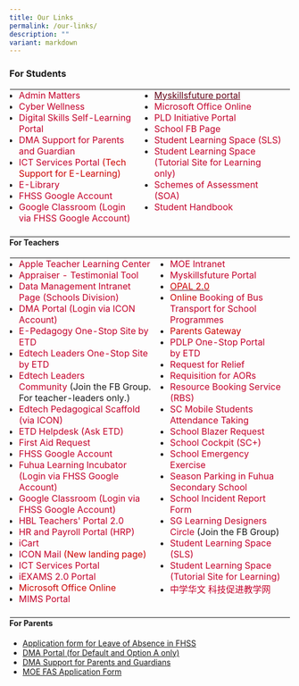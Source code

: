 ```yaml
---
title: Our Links
permalink: /our-links/
description: ""
variant: markdown
---
```

### For Students






<table class="ives_tab_kosong ive_eobj_left" style="margin: 0px 10px 0px 0px; outline: 0px; padding: 0px; border-collapse: collapse; float: left; border: 1px solid transparent; table-layout: fixed;"><tbody style="margin: 0px; outline: 0px; padding: 0px;"><tr style="margin: 0px; outline: 0px; padding: 0px;"><td style="margin: 0px; outline: 0px; padding: 0px 15px 15px 0px; vertical-align: top;"><ul style="margin: 0px 0px 0.5em 1em; outline: 0px; padding: 0px;"><li style="margin: 0px; outline: 0px; padding: 0px;"><a href="https://fuhuasec-moe-edu-sg-admin.cwp.sg/our-links/admin-matters" target="_blank" style="margin: 0px; outline: 0px; padding: 0px; color: rgb(196, 0, 42); text-decoration: none;">Admin Matters</a></li><li style="margin: 0px; outline: 0px; padding: 0px;"><a href="https://www.facebook.com/cyberfuhua" target="_blank" style="margin: 0px; outline: 0px; padding: 0px; color: rgb(196, 0, 42); text-decoration: none;">Cyber Wellness</a><br style="margin: 0px; outline: 0px; padding: 0px;"></li><li style="margin: 0px; outline: 0px; padding: 0px;"><a href="https://go.gov.sg/student-self-learn" target="_blank" style="margin: 0px; outline: 0px; padding: 0px; color: rgb(196, 0, 42); text-decoration: none;">Digital Skills Self-Learning Portal</a></li><li style="margin: 0px; outline: 0px; padding: 0px;"><a href="https://sites.google.com/moe.edu.sg/ndlp-pld-portal/dma-and-cyber-wellness" target="_blank" style="margin: 0px; outline: 0px; padding: 0px; color: rgb(196, 0, 42); text-decoration: none;">DMA Support for Parents and Guardian</a></li><li style="margin: 0px; outline: 0px; padding: 0px;"><a href="https://sites.google.com/fhss.edu.sg/fhss-ict-service-portal/for-students-only-technical-support-for-e-learning" target="_blank" style="margin: 0px; outline: 0px; padding: 0px; color: rgb(196, 0, 42); text-decoration: none;">ICT Services Portal</a><span style="margin: 0px; outline: 0px; padding: 0px; color: rgb(204, 0, 0);">&nbsp;(Tech Support for E-Learning)</span><br style="margin: 0px; outline: 0px; padding: 0px;"></li><li style="margin: 0px; outline: 0px; padding: 0px;"><a href="https://schoolibrary.moe.edu.sg/fuhuasec" target="_blank" style="margin: 0px; outline: 0px; padding: 0px; color: rgb(196, 0, 42); text-decoration: none;">E-Library</a><br style="margin: 0px; outline: 0px; padding: 0px;"></li><li style="margin: 0px; outline: 0px; padding: 0px;"><a href="https://mail.google.com/" target="_blank" style="margin: 0px; outline: 0px; padding: 0px; color: rgb(196, 0, 42); text-decoration: none;">FHSS Google Account</a></li><li style="margin: 0px; outline: 0px; padding: 0px;"><a href="https://classroom.google.com/" target="_blank" style="margin: 0px; outline: 0px; padding: 0px; color: rgb(196, 0, 42); text-decoration: none;">Google Classroom (Login via FHSS Google Account)</a>&nbsp;</li></ul></td><td style="margin: 0px; outline: 0px; padding: 0px 15px 15px 0px; vertical-align: top;"><ul style="margin: 0px 0px 0.5em 1em; outline: 0px; padding: 0px;"><li style="margin: 0px; outline: 0px; padding: 0px;"><a href="http://www.myskillsfuture.gov.sg/content/student/en/secondary.html" target="_blank" style="margin: 0px; outline: 0px; padding: 0px; color: rgb(98, 0, 21); text-decoration: underline;">Myskillsfuture portal</a></li><li style="margin: 0px; outline: 0px; padding: 0px;"><a href="https://login.microsoftonline.com/" target="_blank" style="margin: 0px; outline: 0px; padding: 0px; color: rgb(196, 0, 42); text-decoration: none;">Microsoft Office Online</a><br style="margin: 0px; outline: 0px; padding: 0px;"></li><li style="margin: 0px; outline: 0px; padding: 0px;"><a href="https://go.gov.sg/fhsspld" target="_blank" style="margin: 0px; outline: 0px; padding: 0px; color: rgb(196, 0, 42); text-decoration: none;">PLD Initiative Portal</a><br style="margin: 0px; outline: 0px; padding: 0px;"></li><li style="margin: 0px; outline: 0px; padding: 0px;"><a href="https://www.facebook.com/fuhuasec" target="_blank" style="margin: 0px; outline: 0px; padding: 0px; color: rgb(196, 0, 42); text-decoration: none;">School FB Page</a></li><li style="margin: 0px; outline: 0px; padding: 0px;"><a href="https://learning.moe.edu.sg/" target="_blank" style="margin: 0px; outline: 0px; padding: 0px; color: rgb(196, 0, 42); text-decoration: none;">Student Learning Space (SLS)</a></li><li style="margin: 0px; outline: 0px; padding: 0px;"><a href="https://www.learning.moe.edu.sg/students" target="_blank" style="margin: 0px; outline: 0px; padding: 0px; color: rgb(196, 0, 42); text-decoration: none;">Student Learning Space (Tutorial Site for Learning only)</a></li><li style="margin: 0px; outline: 0px; padding: 0px;"><a href="https://docs.google.com/document/d/e/2PACX-1vRY9grprmv6zyYqW0hD89717TvOn5FemE6IOehli7p5PXoL6l_DSiRBj1OsOOFNQIrJdsUq-UMTTFLJ/pub" target="_blank" style="margin: 0px; outline: 0px; padding: 0px; color: rgb(196, 0, 42); text-decoration: none;">Schemes of Assessment (SOA)</a></li><li style="margin: 0px; outline: 0px; padding: 0px;"><a href="https://go.gov.sg/fhss2024studenthandbook" target="_blank" style="margin: 0px; outline: 0px; padding: 0px; color: rgb(196, 0, 42); text-decoration: none;">Student Handbook</a></li></ul></td></tr></tbody></table>

#### For Teachers

<table class="ives_tab_kosong ive_eobj_left" style="margin: 0px 10px 0px 0px; outline: 0px; padding: 0px; border-collapse: collapse; float: left; border: 1px solid transparent; table-layout: fixed;"><tbody style="margin: 0px; outline: 0px; padding: 0px;"><tr style="margin: 0px; outline: 0px; padding: 0px;"><td style="margin: 0px; outline: 0px; padding: 0px 15px 15px 0px; vertical-align: top;"><ul style="margin: 0px 0px 0.5em 1em; outline: 0px; padding: 0px;"><li style="margin: 0px; outline: 0px; padding: 0px;"><a href="https://appleteacher.apple.com/#/home/resources" target="_blank" style="margin: 0px; outline: 0px; padding: 0px; color: rgb(196, 0, 42); text-decoration: none;">Apple Teacher Learning Center</a></li><li style="margin: 0px; outline: 0px; padding: 0px;"><a href="https://go.gov.sg/appraiser" target="_blank" style="margin: 0px; outline: 0px; padding: 0px; color: rgb(196, 0, 42); text-decoration: none;">Appraiser - Testimonial Tool</a></li><li style="margin: 0px; outline: 0px; padding: 0px;"><a href="https://intranet.moe.gov.sg/schdiv/Pages/Data-Management.aspx" target="_blank" style="margin: 0px; outline: 0px; padding: 0px; color: rgb(196, 0, 42); text-decoration: none;">Data Management Intranet Page (Schools Division) </a></li><li style="margin: 0px; outline: 0px; padding: 0px;"><a href="https://sg-portal.mobileguardian.com/" target="_blank" style="margin: 0px; outline: 0px; padding: 0px; color: rgb(196, 0, 42); text-decoration: none;">DMA Portal&nbsp;(Login via ICON Account)</a></li><li style="margin: 0px; outline: 0px; padding: 0px;"><a href="https://go.gov.sg/eped-onestop" target="_blank" style="margin: 0px; outline: 0px; padding: 0px; color: rgb(196, 0, 42); text-decoration: none;">E-Pedagogy One-Stop Site by ETD</a></li><li style="margin: 0px; outline: 0px; padding: 0px;"><a href="https://go.gov.sg/edtech-onestop" target="_blank" style="margin: 0px; outline: 0px; padding: 0px; color: rgb(196, 0, 42); text-decoration: none;">Edtech Leaders One-Stop Site by ETD</a></li><li style="margin: 0px; outline: 0px; padding: 0px;"><a href="https://www.facebook.com/groups/edtechleaderscommunity" target="_blank" style="margin: 0px; outline: 0px; padding: 0px; color: rgb(196, 0, 42); text-decoration: none;">Edtech Leaders Community</a><span>&nbsp;</span>(Join the FB Group. For teacher-leaders only.)</li><li style="margin: 0px; outline: 0px; padding: 0px;"><a href="https://go.gov.sg/epedagogyguide" target="_blank" style="margin: 0px; outline: 0px; padding: 0px; color: rgb(196, 0, 42); text-decoration: none;">Edtech Pedagogical Scaffold (via ICON)</a><span>&nbsp;</span></li><li style="margin: 0px; outline: 0px; padding: 0px;"><a href="https://go.gov.sg/ETDhelpdesk" target="_blank" style="margin: 0px; outline: 0px; padding: 0px; color: rgb(196, 0, 42); text-decoration: none;">ETD Helpdesk (Ask ETD)</a><br style="margin: 0px; outline: 0px; padding: 0px;"></li><li style="margin: 0px; outline: 0px; padding: 0px;"><a href="https://docs.google.com/a/moe.edu.sg/forms/d/1Lsd19Lq4BPeW8rrBiR6GYpsDs4BxFA0VpyFNQQRG7UE/viewform?c=0&amp;w=1" target="_blank" style="margin: 0px; outline: 0px; padding: 0px; color: rgb(196, 0, 42); text-decoration: none;">First Aid Request</a><br style="margin: 0px; outline: 0px; padding: 0px;"></li><li style="margin: 0px; outline: 0px; padding: 0px;"><a href="https://mail.google.com/" target="_blank" style="margin: 0px; outline: 0px; padding: 0px; color: rgb(196, 0, 42); text-decoration: none;">FHSS Google Account</a></li><li style="margin: 0px; outline: 0px; padding: 0px;"><a href="https://go.gov.sg/fhsslearningincubator" target="_blank" style="margin: 0px; outline: 0px; padding: 0px; color: rgb(196, 0, 42); text-decoration: none;">Fuhua Learning Incubator (Login via FHSS Google Account)</a></li><li style="margin: 0px; outline: 0px; padding: 0px;"><a href="https://classroom.google.com/" target="_blank" style="margin: 0px; outline: 0px; padding: 0px; color: rgb(196, 0, 42); text-decoration: none;">Google Classroom (Login via FHSS Google Account)</a></li><li style="margin: 0px; outline: 0px; padding: 0px;"><a href="https://sites.google.com/fhss.edu.sg/fhss-hbl-portal/home" target="_blank" style="margin: 0px; outline: 0px; padding: 0px; color: rgb(196, 0, 42); text-decoration: none;">HBL Teachers' Portal&nbsp;2.0</a></li><li style="margin: 0px; outline: 0px; padding: 0px;"><a href="https://www.hrp.gov.sg/" target="_blank" style="margin: 0px; outline: 0px; padding: 0px; color: rgb(196, 0, 42); text-decoration: none;">HR and Payroll Portal (HRP)</a><br style="margin: 0px; outline: 0px; padding: 0px;"></li><li style="margin: 0px; outline: 0px; padding: 0px;"><font color="#cc0000" style="margin: 0px; outline: 0px; padding: 0px;"><a href="https://intranet.moe.gov.sg/moeprocurement/Pages/iCart.aspx" target="_blank" style="margin: 0px; outline: 0px; padding: 0px; color: rgb(196, 0, 42); text-decoration: none;">iCart</a></font></li><li style="margin: 0px; outline: 0px; padding: 0px;"><font color="#cc0000" style="margin: 0px; outline: 0px; padding: 0px;"><font color="#cc0000" style="margin: 0px; outline: 0px; padding: 0px;"><a href="https://workspace.google.com/dashboard" target="_blank" style="margin: 0px; outline: 0px; padding: 0px; color: rgb(196, 0, 42); text-decoration: none;">ICON Mail</a>&nbsp;(New landing page)</font></font></li><li style="margin: 0px; outline: 0px; padding: 0px;"><font color="#cc0000" style="margin: 0px; outline: 0px; padding: 0px;"><font color="#cc0000" style="margin: 0px; outline: 0px; padding: 0px;"><a href="https://sites.google.com/fhss.edu.sg/fhss-ict-service-portal/home?authuser=0" target="_blank" style="margin: 0px; outline: 0px; padding: 0px; color: rgb(196, 0, 42); text-decoration: none;">ICT Services Portal</a></font></font></li><li style="margin: 0px; outline: 0px; padding: 0px;"><font color="#cc0000" style="margin: 0px; outline: 0px; padding: 0px;"><a href="https://iexams.seab.gov.sg/login" target="_blank" style="margin: 0px; outline: 0px; padding: 0px; color: rgb(196, 0, 42); text-decoration: none;">iEXAMS 2.0 Portal</a></font></li><li style="margin: 0px; outline: 0px; padding: 0px;"><font color="#cc0000" style="margin: 0px; outline: 0px; padding: 0px;"><a href="https://login.microsoftonline.com/" target="_blank" style="margin: 0px; outline: 0px; padding: 0px; color: rgb(196, 0, 42); text-decoration: none;"><font color="#cc0000" style="margin: 0px; outline: 0px; padding: 0px;">Microsoft Office Online</font></a></font></li><li style="margin: 0px; outline: 0px; padding: 0px;"><font color="#cc0000" style="margin: 0px; outline: 0px; padding: 0px;"><a href="https://portal.mims.moe.gov.sg/" target="_blank" style="margin: 0px; outline: 0px; padding: 0px; color: rgb(196, 0, 42); text-decoration: none;">MIMS Portal</a></font></li></ul></td><td style="margin: 0px; outline: 0px; padding: 0px 15px 15px 0px; vertical-align: top;"><ul style="margin: 0px 0px 0.5em 1em; outline: 0px; padding: 0px;"><li style="margin: 0px; outline: 0px; padding: 0px;"><a href="https://intranet.moe.gov.sg/" target="_blank" style="margin: 0px; outline: 0px; padding: 0px; color: rgb(196, 0, 42); text-decoration: none;">MOE Intranet</a><br style="margin: 0px; outline: 0px; padding: 0px;"></li><li style="margin: 0px; outline: 0px; padding: 0px;"><font color="#cc0000" style="margin: 0px; outline: 0px; padding: 0px;"><a href="https://www.myskillsfuture.gov.sg/content/student/en/secondary.html" target="_blank" style="margin: 0px; outline: 0px; padding: 0px; color: rgb(196, 0, 42); text-decoration: none;">Myskillsfuture Portal</a></font></li><li style="margin: 0px; outline: 0px; padding: 0px;"><a href="https://www.opal2.moe.edu.sg/" target="_blank" style="margin: 0px; outline: 0px; padding: 0px; color: rgb(98, 0, 21); text-decoration: underline;"><font color="#cc0000" style="margin: 0px; outline: 0px; padding: 0px;">OPAL&nbsp;2.0</font></a></li><li style="margin: 0px; outline: 0px; padding: 0px;"><font color="#cc0000" style="margin: 0px; outline: 0px; padding: 0px;">Online&nbsp;<a href="https://form.gov.sg/5d35451293b6af00128db150" target="_blank" style="margin: 0px; outline: 0px; padding: 0px; color: rgb(196, 0, 42); text-decoration: none;">Booking of Bus Transport for School Programmes</a></font></li><li style="margin: 0px; outline: 0px; padding: 0px;"><a href="https://pg.moe.edu.sg/#home" target="" style="margin: 0px; outline: 0px; padding: 0px; color: rgb(196, 0, 42); text-decoration: none;"><font color="#cc0000" style="margin: 0px; outline: 0px; padding: 0px;">Parents Gateway</font></a><br style="margin: 0px; outline: 0px; padding: 0px;"></li><li style="margin: 0px; outline: 0px; padding: 0px;"><a href="http://go.gov.sg/PDLP" target="_blank" style="margin: 0px; outline: 0px; padding: 0px; color: rgb(196, 0, 42); text-decoration: none;">PDLP One-Stop Portal by&nbsp;ETD</a></li><li style="margin: 0px; outline: 0px; padding: 0px;"><font color="#cc0000" style="margin: 0px; outline: 0px; padding: 0px;"><a href="https://form.jotform.me/82982339627470" target="_blank" style="margin: 0px; outline: 0px; padding: 0px; color: rgb(196, 0, 42); text-decoration: none;">Request for Relief</a></font></li><li style="margin: 0px; outline: 0px; padding: 0px;"><a href="https://form.gov.sg/5fd6c05d92233a00114085db" target="_blank" style="margin: 0px; outline: 0px; padding: 0px; color: rgb(196, 0, 42); text-decoration: none;">Requisition for AORs</a></li><li style="margin: 0px; outline: 0px; padding: 0px;"><a href="https://rbs.avero-tech.com/" target="_blank" style="margin: 0px; outline: 0px; padding: 0px; color: rgb(196, 0, 42); text-decoration: none;">Resource Booking Service (RBS)</a></li><li style="margin: 0px; outline: 0px; padding: 0px;"><a href="https://scmobile.moe.edu.sg/" target="_blank" style="margin: 0px; outline: 0px; padding: 0px; color: rgb(196, 0, 42); text-decoration: none;">SC Mobile&nbsp;Students Attendance Taking</a></li><li style="margin: 0px; outline: 0px; padding: 0px;"><font color="#cc0000" style="margin: 0px; outline: 0px; padding: 0px;"><a href="https://form.gov.sg/5e328dff0ec75e0011f2941b" target="_blank" style="margin: 0px; outline: 0px; padding: 0px; color: rgb(196, 0, 42); text-decoration: none;">School Blazer Request</a></font></li><li style="margin: 0px; outline: 0px; padding: 0px;"><font color="#cc0000" style="margin: 0px; outline: 0px; padding: 0px;"><a href="https://schoolcockpit.moe.gov.sg/" target="_blank" style="margin: 
	0px; outline: 0px; padding: 0px; color: rgb(196, 0, 42); text-decoration: none;">School Cockpit (SC+)</a>&nbsp;<a href="https://fuhuasec-moe-edu-sg-admin.cwp.sg/" style="margin: 0px; outline: 0px; padding: 0px; color: rgb(196, 0, 42); text-decoration: none;"></a></font></li><li style="margin: 0px; outline: 0px; padding: 0px;"><font color="#cc0000" style="margin: 0px; outline: 0px; padding: 0px;"><a href="https://docs.google.com/forms/d/e/1FAIpQLSduVw-jiDYNq260o8ld4Kj2Jg0ylILbPgTv7M-51K6e2raOJQ/viewform?usp=sf_link" target="_blank" style="margin: 0px; outline: 0px; padding: 0px; color: rgb(196, 0, 42); text-decoration: none;">School Emergency Exercise</a></font></li><li style="margin: 0px; outline: 0px; padding: 0px;"><a href="https://form.gov.sg/5fd9bb7fe5b911001198b468" target="_blank" style="margin: 0px; outline: 0px; padding: 0px; color: rgb(196, 0, 42); text-decoration: none;">Season Parking in Fuhua Secondary School</a><br style="margin: 0px; outline: 0px; padding: 0px;"></li><li style="margin: 0px; outline: 0px; padding: 0px;"><a href="https://form.gov.sg/#!/61b2b7ceef617f00134aed7e" target="_blank" style="margin: 0px; outline: 0px; padding: 0px; color: rgb(196, 0, 42); text-decoration: none;">School Incident Report Form</a></li><li style="margin: 0px; outline: 0px; padding: 0px;"><a href="https://www.facebook.com/groups/sglearningdesigners/" target="_blank" style="margin: 0px; outline: 0px; padding: 0px; color: rgb(196, 0, 42); text-decoration: none;">SG Learning Designers Circle&nbsp;</a>(Join the FB Group)</li><li style="margin: 0px; outline: 0px; padding: 0px;"><a href="https://learning.moe.edu.sg/" target="_blank" style="margin: 0px; outline: 0px; padding: 0px; color: rgb(196, 0, 42); text-decoration: none;">Student Learning Space (SLS)</a><br style="margin: 0px; outline: 0px; padding: 0px;"></li><li style="margin: 0px; outline: 0px; padding: 0px;"><a href="https://go.gov.sg/slspdslssubjectguides" target="_blank" style="margin: 0px; outline: 0px; padding: 0px; color: rgb(196, 0, 42); text-decoration: none;">Student Learning Space (Tutorial Site for Learning)</a></li><li style="margin: 0px; outline: 0px; padding: 0px;"><a href="https://go.gov.sg/seccl" target="_blank" style="margin: 0px; outline: 0px; padding: 0px; color: rgb(196, 0, 42); text-decoration: none;">中学华文 科技促进教学网</a></li></ul></td></tr></tbody></table>
	
#### For Parents

*   [Application form for Leave of Absence in FHSS](https://form.gov.sg/60b9ba6bc878dc001267bbce)
*   [DMA Portal (for Default and Option A only)](https://sg-portal.mobileguardian.com/)
*   [DMA Support for Parents and Guardians](https://sites.google.com/moe.edu.sg/ndlp-pld-portal/dma-and-cyber-wellness)
*   [MOE FAS Application Form](https://go.gov.sg/moe-efas)